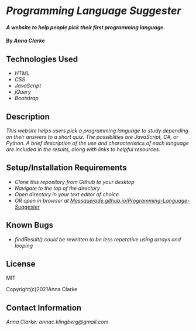 # _Programming Language Suggester_

#### _A website to help people pick their first programming language._

#### By _**Anna Clarke**_

## Technologies Used

* _HTML_
* _CSS_
* _JavaScript_
* _jQuery_
* _Bootstrap_

## Description

_This website helps users pick a programming language to study depending on their answers to a short quiz. The possiblities are JavaScript, C#, or Python. A brief description of the use and characteristics of each language are included in the results, along with links to helpful resources._

## Setup/Installation Requirements

* _Clone this repository from Github to your desktop_
* _Navigate to the top of the directory_
* _Open directory in your text editor of choice_
* _OR open in browser at [Messquerade.github.io/Programming-Language-Suggester](Messquerade.github.io/Programming-Language-Suggester)_


## Known Bugs

* _findResult() could be rewritten to be less repetative using arrays and looping_

## License

MIT

Copyright(c)2021Anna Clarke

## Contact Information

_Anna Clarke: annac.klingberg@gmail.com_